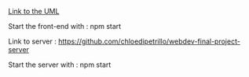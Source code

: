 [Link to the UML](FinalProjectWebDev.pdf)

Start the front-end with : npm start

Link to server : https://github.com/chloedipetrillo/webdev-final-project-server

Start the server with : npm start
